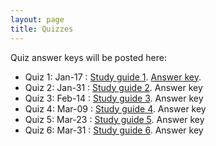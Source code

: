 ```yaml
---
layout: page
title: Quizzes
---
```


Quiz answer keys will be posted here:

* Quiz 1: Jan-17 : [Study guide 1](/study_guides/Biol_415_Quiz1_study_outline.pdf). [Answer key](/study_guides/quiz_1_key.pdf).
* Quiz 2: Jan-31 : [Study guide 2](/study_guides/Biol415_Quiz2_study_outline.pdf). Answer key
* Quiz 3: Feb-14 : [Study guide 3](). Answer key
* Quiz 4: Mar-09 : [Study guide 4](). Answer key
* Quiz 5: Mar-23 : [Study guide 5](). Answer key
* Quiz 6: Mar-31 : [Study guide 6](). Answer key
